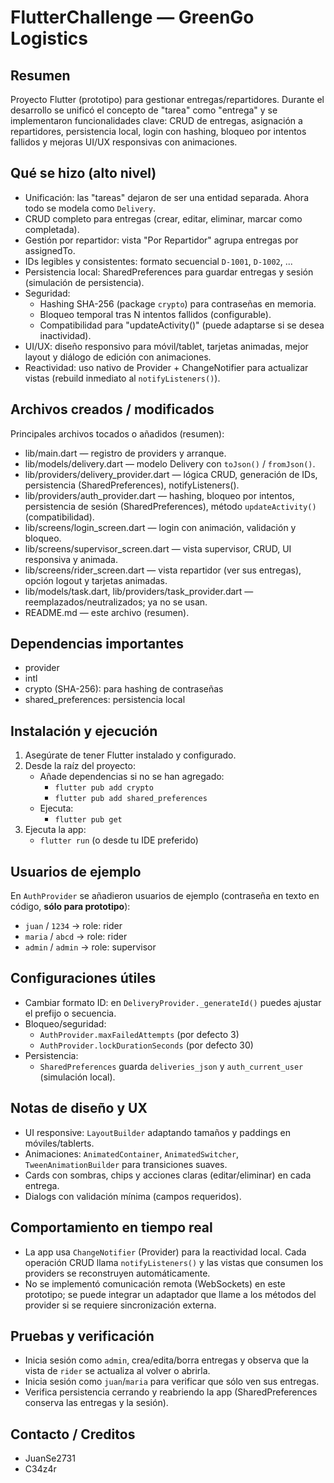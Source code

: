 # FlutterChallenge — GreenGo Logistics

Resumen
-------
Proyecto Flutter (prototipo) para gestionar entregas/repartidores. Durante el desarrollo se unificó el concepto de "tarea" como "entrega" y se implementaron funcionalidades clave: CRUD de entregas, asignación a repartidores, persistencia local, login con hashing, bloqueo por intentos fallidos y mejoras UI/UX responsivas con animaciones.

Qué se hizo (alto nivel)
------------------------
- Unificación: las "tareas" dejaron de ser una entidad separada. Ahora todo se modela como `Delivery`.
- CRUD completo para entregas (crear, editar, eliminar, marcar como completada).
- Gestión por repartidor: vista "Por Repartidor" agrupa entregas por assignedTo.
- IDs legibles y consistentes: formato secuencial `D-1001`, `D-1002`, ...
- Persistencia local: SharedPreferences para guardar entregas y sesión (simulación de persistencia).
- Seguridad:
  - Hashing SHA-256 (package `crypto`) para contraseñas en memoria.
  - Bloqueo temporal tras N intentos fallidos (configurable).
  - Compatibilidad para "updateActivity()" (puede adaptarse si se desea inactividad).
- UI/UX: diseño responsivo para móvil/tablet, tarjetas animadas, mejor layout y diálogo de edición con animaciones.
- Reactividad: uso nativo de Provider + ChangeNotifier para actualizar vistas (rebuild inmediato al `notifyListeners()`).

Archivos creados / modificados
------------------------------
Principales archivos tocados o añadidos (resumen):
- lib/main.dart — registro de providers y arranque.
- lib/models/delivery.dart — modelo Delivery con `toJson()` / `fromJson()`.
- lib/providers/delivery_provider.dart — lógica CRUD, generación de IDs, persistencia (SharedPreferences), notifyListeners().
- lib/providers/auth_provider.dart — hashing, bloqueo por intentos, persistencia de sesión (SharedPreferences), método `updateActivity()` (compatibilidad).
- lib/screens/login_screen.dart — login con animación, validación y bloqueo.
- lib/screens/supervisor_screen.dart — vista supervisor, CRUD, UI responsiva y animada.
- lib/screens/rider_screen.dart — vista repartidor (ver sus entregas), opción logout y tarjetas animadas.
- lib/models/task.dart, lib/providers/task_provider.dart — reemplazados/neutralizados; ya no se usan.
- README.md — este archivo (resumen).

Dependencias importantes
------------------------
- provider
- intl
- crypto (SHA-256): para hashing de contraseñas
- shared_preferences: persistencia local

Instalación y ejecución
-----------------------
1. Asegúrate de tener Flutter instalado y configurado.
2. Desde la raíz del proyecto:
   - Añade dependencias si no se han agregado:
     - `flutter pub add crypto`
     - `flutter pub add shared_preferences`
   - Ejecuta:
     - `flutter pub get`
3. Ejecuta la app:
   - `flutter run` (o desde tu IDE preferido)

Usuarios de ejemplo
-------------------
En `AuthProvider` se añadieron usuarios de ejemplo (contraseña en texto en código, **sólo para prototipo**):
- `juan` / `1234` → role: rider
- `maria` / `abcd` → role: rider
- `admin` / `admin` → role: supervisor

Configuraciones útiles
----------------------
- Cambiar formato ID: en `DeliveryProvider._generateId()` puedes ajustar el prefijo o secuencia.
- Bloqueo/seguridad:
  - `AuthProvider.maxFailedAttempts` (por defecto 3)
  - `AuthProvider.lockDurationSeconds` (por defecto 30)
- Persistencia:
  - `SharedPreferences` guarda `deliveries_json` y `auth_current_user` (simulación local).

Notas de diseño y UX
--------------------
- UI responsive: `LayoutBuilder` adaptando tamaños y paddings en móviles/tablerts.
- Animaciones: `AnimatedContainer`, `AnimatedSwitcher`, `TweenAnimationBuilder` para transiciones suaves.
- Cards con sombras, chips y acciones claras (editar/eliminar) en cada entrega.
- Dialogs con validación mínima (campos requeridos).

Comportamiento en tiempo real
-----------------------------
- La app usa `ChangeNotifier` (Provider) para la reactividad local. Cada operación CRUD llama `notifyListeners()` y las vistas que consumen los providers se reconstruyen automáticamente.
- No se implementó comunicación remota (WebSockets) en este prototipo; se puede integrar un adaptador que llame a los métodos del provider si se requiere sincronización externa.

Pruebas y verificación
----------------------
- Inicia sesión como `admin`, crea/edita/borra entregas y observa que la vista de `rider` se actualiza al volver o abrirla.
- Inicia sesión como `juan`/`maria` para verificar que sólo ven sus entregas.
- Verifica persistencia cerrando y reabriendo la app (SharedPreferences conserva las entregas y la sesión).



Contacto / Creditos
-------------------
- JuanSe2731
- C34z4r
